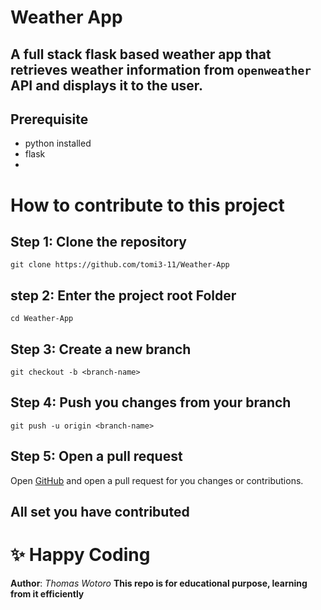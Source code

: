 # Weather App
## A full stack flask based weather app that retrieves weather information from `openweather` API and displays it to the user.
## Prerequisite
- python installed
- flask
-



# How to contribute to this project

## Step 1: Clone the repository
```
git clone https://github.com/tomi3-11/Weather-App
```

## step 2: Enter the project root Folder
```
cd Weather-App
```

## Step 3: Create a new branch
```
git checkout -b <branch-name>
```

## Step 4: Push you changes from your branch
```
git push -u origin <branch-name>
```

## Step 5: Open a pull request

Open [GitHub](https://github.com/) and open a pull request for you changes or contributions.

## All set you have contributed


# ✨ Happy Coding
__Author__: *Thomas Wotoro*
__This repo is for educational purpose, learning from it efficiently__